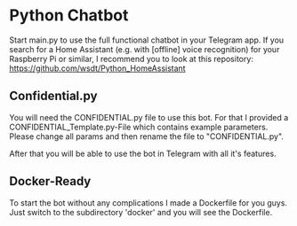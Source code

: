 # Python Chatbot

Start main.py to use the full functional chatbot in your Telegram app. If you search for a Home Assistant (e.g. with [offline] voice recognition) for your Raspberry Pi or similar, I recommend you to look at this repository: https://github.com/wsdt/Python_HomeAssistant

## Confidential.py
You will need the CONFIDENTIAL.py file to use this bot. For that I provided a CONFIDENTIAL_Template.py-File
which contains example parameters. Please change all params and then rename the file to "CONFIDENTIAL.py". 

After that you will be able to use the bot in Telegram with all it's features. 

## Docker-Ready
To start the bot without any complications I made a Dockerfile for you guys. Just switch to the subdirectory 'docker' and you will see the Dockerfile. 
